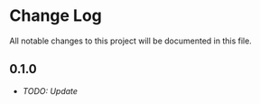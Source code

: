 # Change Log

All notable changes to this project will be documented in this file.

## 0.1.0

- _TODO: Update_
